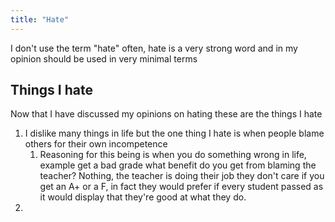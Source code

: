 ```yaml
---
title: "Hate"
---
```


I don't use the term "hate" often, hate is a very strong word and in my opinion should be used in very minimal terms

## Things I hate

Now that I have discussed my opinions on hating these are the things I hate

1. I dislike many things in life but the one thing I hate is when people blame others for their own incompetence
	1. Reasoning for this being is when you do something wrong in life, example get a bad grade what benefit do you get from blaming the teacher? Nothing, the teacher is doing their job they don't care if you get an A+ or a F, in fact they would prefer if every student passed as it would display that they're good at what they do. 
2. 

